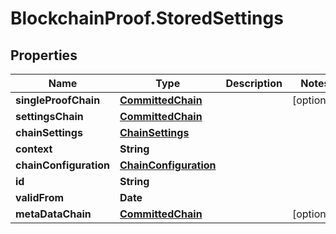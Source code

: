 # BlockchainProof.StoredSettings

## Properties
Name | Type | Description | Notes
------------ | ------------- | ------------- | -------------
**singleProofChain** | [**CommittedChain**](CommittedChain.md) |  | [optional] 
**settingsChain** | [**CommittedChain**](CommittedChain.md) |  | 
**chainSettings** | [**ChainSettings**](ChainSettings.md) |  | 
**context** | **String** |  | 
**chainConfiguration** | [**ChainConfiguration**](ChainConfiguration.md) |  | 
**id** | **String** |  | 
**validFrom** | **Date** |  | 
**metaDataChain** | [**CommittedChain**](CommittedChain.md) |  | [optional] 


